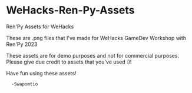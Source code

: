 # WeHacks-Ren-Py-Assets
Ren'Py Assets for WeHacks

These are .png files that I've made for WeHacks GameDev Workshop with Ren'Py 2023

These assets are for demo purposes and not for commercial purposes. Please give due
credit to assets that you've used :)!

Have fun using these assets!
  
      -Swapomtio
